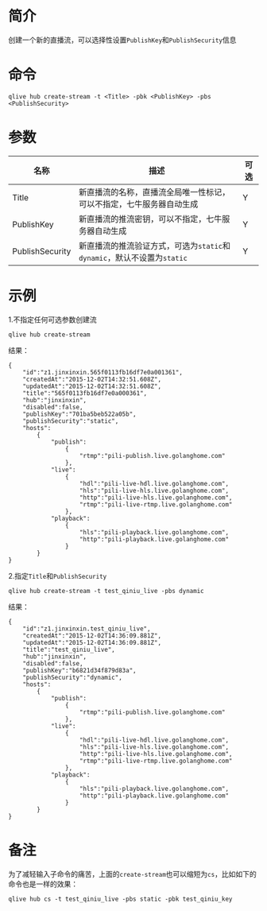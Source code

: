 # 简介

创建一个新的直播流，可以选择性设置`PublishKey`和`PublishSecurity`信息

# 命令

```
qlive hub create-stream -t <Title> -pbk <PublishKey> -pbs <PublishSecurity>
```

# 参数

|名称|描述|可选|
|--------|---------|---------|
|Title|新直播流的名称，直播流全局唯一性标记，可以不指定，七牛服务器自动生成|Y|
|PublishKey|新直播流的推流密钥，可以不指定，七牛服务器自动生成|Y|
|PublishSecurity|新直播流的推流验证方式，可选为`static`和`dynamic`，默认不设置为`static`|Y|

# 示例

1.不指定任何可选参数创建流

```
qlive hub create-stream
```

结果：

```
{
    "id":"z1.jinxinxin.565f0113fb16df7e0a001361",
    "createdAt":"2015-12-02T14:32:51.608Z",
    "updatedAt":"2015-12-02T14:32:51.608Z",
    "title":"565f0113fb16df7e0a000361",
    "hub":"jinxinxin",
    "disabled":false,
    "publishKey":"701ba5beb522a05b",
    "publishSecurity":"static",
    "hosts":
        {
            "publish":
                {
                    "rtmp":"pili-publish.live.golanghome.com"
                },
            "live":
                {
                    "hdl":"pili-live-hdl.live.golanghome.com",
                    "hls":"pili-live-hls.live.golanghome.com",
                    "http":"pili-live-hls.live.golanghome.com",
                    "rtmp":"pili-live-rtmp.live.golanghome.com"
                },
            "playback":
                {
                    "hls":"pili-playback.live.golanghome.com",
                    "http":"pili-playback.live.golanghome.com"
                }
        }
}
```

2.指定`Title`和`PublishSecurity`

```
qlive hub create-stream -t test_qiniu_live -pbs dynamic
```

结果：

```
{
    "id":"z1.jinxinxin.test_qiniu_live",
    "createdAt":"2015-12-02T14:36:09.881Z",
    "updatedAt":"2015-12-02T14:36:09.881Z",
    "title":"test_qiniu_live",
    "hub":"jinxinxin",
    "disabled":false,
    "publishKey":"b6821d34f879d83a",
    "publishSecurity":"dynamic",
    "hosts":
        {
            "publish":
                {
                    "rtmp":"pili-publish.live.golanghome.com"
                },
            "live":
                {
                    "hdl":"pili-live-hdl.live.golanghome.com",
                    "hls":"pili-live-hls.live.golanghome.com",
                    "http":"pili-live-hls.live.golanghome.com",
                    "rtmp":"pili-live-rtmp.live.golanghome.com"
                },
            "playback":
                {
                    "hls":"pili-playback.live.golanghome.com",
                    "http":"pili-playback.live.golanghome.com"
                }
        }
}
```

# 备注

为了减轻输入子命令的痛苦，上面的`create-stream`也可以缩短为`cs`，比如如下的命令也是一样的效果：

```
qlive hub cs -t test_qiniu_live -pbs static -pbk test_qiniu_key
```